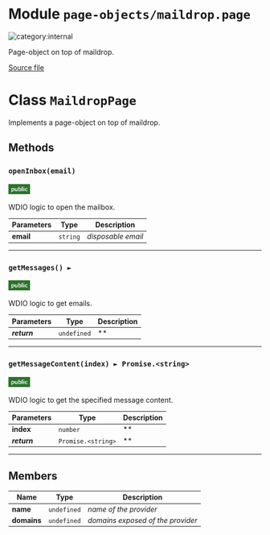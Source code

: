 # Module `page-objects/maildrop.page`

![category:internal](https://img.shields.io/badge/category-internal-009663.svg?style=flat-square)

Page-object on top of maildrop.

[Source file](../src/page-objects/maildrop.page.js)

# Class `MaildropPage`

Implements a page-object on top of maildrop.

## Methods

### `openInbox(email)`

![modifier: public](images/badges/modifier-public.png)

WDIO logic to open the mailbox.

Parameters | Type | Description
--- | --- | ---
__email__ | `string` | *disposable email*

---

### `getMessages() ► `

![modifier: public](images/badges/modifier-public.png)

WDIO logic to get emails.

Parameters | Type | Description
--- | --- | ---
__*return*__ | `undefined` | **

---

### `getMessageContent(index) ► Promise.<string>`

![modifier: public](images/badges/modifier-public.png)

WDIO logic to get the specified message content.

Parameters | Type | Description
--- | --- | ---
__index__ | `number` | **
__*return*__ | `Promise.<string>` | **

---

## Members

Name | Type | Description
--- | --- | ---
__name__ | `undefined` | *name of the provider*
__domains__ | `undefined` | *domains exposed of the provider*
